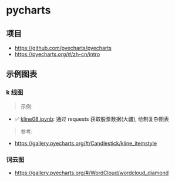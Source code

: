 # pycharts

## 项目

- <https://github.com/pyecharts/pyecharts>
- <https://pyecharts.org/#/zh-cn/intro>

## 示例图表


### k 线图

> 示例:

- ✅ [kline08.ipynb](./src/kline08.ipynb): 通过 requests 获取股票数据(大疆), 绘制复杂图表

> 参考:

- <https://gallery.pyecharts.org/#/Candlestick/kline_itemstyle>

### 词云图

- <https://gallery.pyecharts.org/#/WordCloud/wordcloud_diamond>
